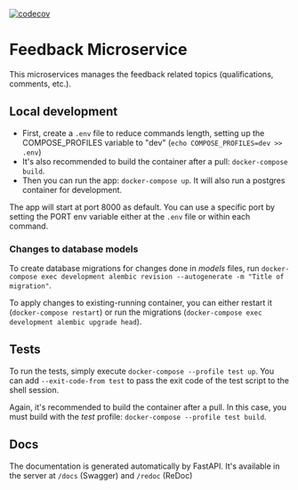 [![codecov](https://codecov.io/gh/GrupoX-FIUBA/feedback-service/branch/main/graph/badge.svg?token=7P0G9IGPP6)](https://codecov.io/gh/GrupoX-FIUBA/feedback-service)

# Feedback Microservice

This microservices manages the feedback related topics (qualifications, comments, etc.).

## Local development

- First, create a `.env` file to reduce commands length, setting up the COMPOSE_PROFILES variable to "dev" (`echo COMPOSE_PROFILES=dev >> .env`)
- It's also recommended to build the container after a pull: `docker-compose build`.
- Then you can run the app: `docker-compose up`. It will also run a postgres container for development.

The app will start at port 8000 as default. You can use a specific port by setting the PORT env variable either at the `.env` file or within each command.

### Changes to database models

To create database migrations for changes done in _models_ files, run `docker-compose exec development alembic revision --autogenerate -m "Title of migration"`.

To apply changes to existing-running container, you can either restart it (`docker-compose restart`) or run the migrations (`docker-compose exec development alembic upgrade head`).

## Tests

To run the tests, simply execute `docker-compose --profile test up`. You can add `--exit-code-from test` to pass the exit code of the test script to the shell session.

Again, it's recommended to build the container after a pull. In this case, you must build with the _test_ profile: `docker-compose --profile test build`.

## Docs

The documentation is generated automatically by FastAPI. It's available in the server at `/docs` (Swagger) and `/redoc` (ReDoc)
